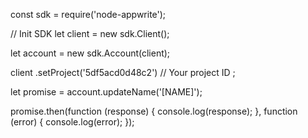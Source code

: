 const sdk = require('node-appwrite');

// Init SDK
let client = new sdk.Client();

let account = new sdk.Account(client);

client
    .setProject('5df5acd0d48c2') // Your project ID
;

let promise = account.updateName('[NAME]');

promise.then(function (response) {
    console.log(response);
}, function (error) {
    console.log(error);
});